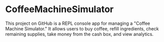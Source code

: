 # CoffeeMachineSimulator
 This project on GitHub is a REPL console app for managing a "Coffee Machine Simulator." It allows users to buy coffee, refill ingredients, check remaining supplies, take money from the cash box, and view analytics.
